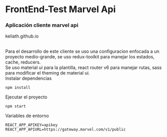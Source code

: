 # FrontEnd-Test Marvel Api

### Aplicación cliente marvel api

keliath.github.io

</br>
Para el desarrollo de este cliente se uso una configuracion enfocada a un proyecto medio-grande, se uso redux-toolkit para manejar los estados, cache, reducers.</br>
Se uso material ui para la plantilla, react router v6 para manejar rutas, sass para modificar el theming de material ui.
</br>
Instalar dependencias

```
npm install
```

Ejecutar el proyecto

```
npm start
```

Variables de entorno

```
REACT_APP_APIKEY=apikey
REACT_APP_APIURL=https://gateway.marvel.com/v1/public
```
